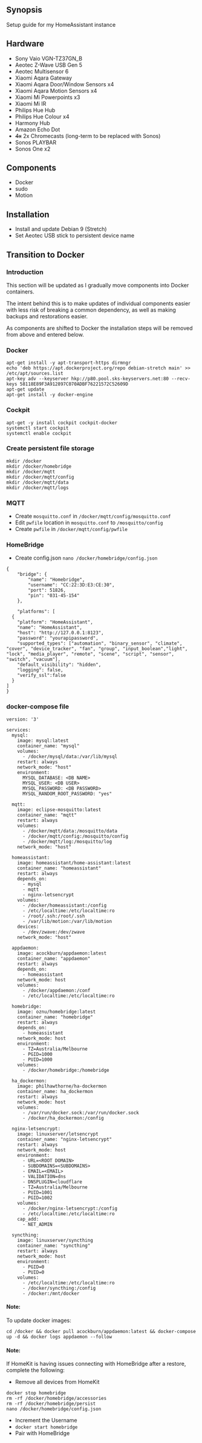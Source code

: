 ## Synopsis

Setup guide for my HomeAssistant instance

## Hardware

- Sony Vaio VGN-TZ37GN_B
- Aeotec Z-Wave USB Gen 5
- Aeotec Multisensor 6
- Xiaomi Aqara Gateway
- Xiaomi Aqara Door/Window Sensors x4
- Xiaomi Aqara Motion Sensors x4
- Xiaomi Mi Powerpoints x3
- Xiaomi Mi IR
- Philips Hue Hub
- Philips Hue Colour x4
- Harmony Hub
- Amazon Echo Dot
- ~~4x~~ 2x Chromecasts (long-term to be replaced with Sonos)
- Sonos PLAYBAR
- Sonos One x2

## Components

- Docker
- sudo
- Motion

## Installation

- Install and update Debian 9 (Stretch)
- Set Aeotec USB stick to persistent device name

## Transition to Docker

### Introduction
This section will be updated as I gradually move components into Docker containers. 

The intent behind this is to make updates of individual components easier with less risk of breaking a common dependency, as well as making backups and restorations easier.

As components are shifted to Docker the installation steps will be removed from above and entered below.

### Docker
```
apt-get install -y apt-transport-https dirmngr
echo 'deb https://apt.dockerproject.org/repo debian-stretch main' >> /etc/apt/sources.list
apt-key adv --keyserver hkp://p80.pool.sks-keyservers.net:80 --recv-keys 58118E89F3A912897C070ADBF76221572C52609D
apt-get update
apt-get install -y docker-engine
```

### Cockpit
```
apt-get -y install cockpit cockpit-docker
systemctl start cockpit
systemctl enable cockpit
```

### Create persistent file storage
```
mkdir /docker
mkdir /docker/homebridge
mkdir /docker/mqtt
mkdir /docker/mqtt/config
mkdir /docker/mqtt/data
mkdir /docker/mqtt/logs
```

### MQTT
- Create `mosquitto.conf` in `/docker/mqtt/config/mosquitto.conf`
- Edit `pwfile` location in `mosquitto.conf` to `/mosquitto/config`
- Create `pwfile` in `/docker/mqtt/config/pwfile`

### HomeBridge
- Create config.json `nano /docker/homebridge/config.json`
```
{
    "bridge": {
        "name": "Homebridge",
        "username": "CC:22:3D:E3:CE:30",
        "port": 51826,
        "pin": "031-45-154"
    },
    
    "platforms": [
  {
    "platform": "HomeAssistant",
    "name": "HomeAssistant",
    "host": "http://127.0.0.1:8123",
    "password": "yourapipassword",
    "supported_types": ["automation", "binary_sensor", "climate", "cover", "device_tracker", "fan", "group", "input_boolean","light", "lock", "media_player", "remote", "scene", "script", "sensor", "switch", "vacuum"],
    "default_visibility": "hidden",
    "logging": false,
    "verify_ssl":false
  }
]
}
```

### docker-compose file
```
version: '3'

services:
  mysql:
    image: mysql:latest
    container_name: "mysql"
    volumes:
      - /docker/mysql/data:/var/lib/mysql
    restart: always
    network_mode: "host"  
    environment:
      MYSQL_DATABASE: <DB NAME>
      MYSQL_USER: <DB USER>
      MYSQL_PASSWORD: <DB PASSWORD> 
      MYSQL_RANDOM_ROOT_PASSWORD: "yes"

  mqtt:
    image: eclipse-mosquitto:latest
    container_name: "mqtt"
    restart: always
    volumes:
      - /docker/mqtt/data:/mosquitto/data
      - /docker/mqtt/config:/mosquitto/config
      - /docker/mqtt/log:/mosquitto/log
    network_mode: "host"

  homeassistant:
    image: homeassistant/home-assistant:latest
    container_name: "homeassistant"
    restart: always
    depends_on:
      - mysql
      - mqtt
      - nginx-letsencrypt
    volumes:
      - /docker/homeassistant:/config
      - /etc/localtime:/etc/localtime:ro
      - /root/.ssh:/root/.ssh
      - /var/lib/motion:/var/lib/motion
    devices:
      - /dev/zwave:/dev/zwave
    network_mode: "host"

  appdaemon:
    image: acockburn/appdaemon:latest
    container_name: "appdaemon"
    restart: always
    depends_on:
      - homeassistant
    network_mode: host
    volumes:
      - /docker/appdaemon:/conf
      - /etc/localtime:/etc/localtime:ro

  homebridge:
    image: oznu/homebridge:latest
    container_name: "homebridge"
    restart: always
    depends_on:
      - homeassistant
    network_mode: host
    environment:
      - TZ=Australia/Melbourne
      - PGID=1000
      - PUID=1000
    volumes:
      - /docker/homebridge:/homebridge

  ha_dockermon:
    image: philhawthorne/ha-dockermon
    container_name: ha_dockermon
    restart: always
    network_mode: host
    volumes:
      - /var/run/docker.sock:/var/run/docker.sock
      - /docker/ha_dockermon:/config

  nginx-letsencrypt:
    image: linuxserver/letsencrypt
    container_name: "nginx-letsencrypt"
    restart: always
    network_mode: host
    environment:
      - URL=<ROOT DOMAIN>
      - SUBDOMAINS=<SUBDOMAINS>
      - EMAIL=<EMAIL>
      - VALIDATION=dns
      - DNSPLUGIN=cloudflare
      - TZ=Australia/Melbourne
      - PUID=1001
      - PGID=1002
    volumes:
      - /docker/nginx-letsencrypt:/config
      - /etc/localtime:/etc/localtime:ro
    cap_add:
      - NET_ADMIN

  syncthing:
    image: linuxserver/syncthing
    container_name: "syncthing"
    restart: always
    network_mode: host
    environment:
      - PGID=0
      - PUID=0
    volumes:
      - /etc/localtime:/etc/localtime:ro
      - /docker/syncthing:/config
      - /docker:/mnt/docker
```

#### Note:
To update docker images:
```
cd /docker && docker pull acockburn/appdaemon:latest && docker-compose up -d && docker logs appdaemon --follow
```

#### Note:
If HomeKit is having issues connecting with HomeBridge after a restore, complete the following:
- Remove all devices from HomeKit
```
docker stop homebridge
rm -rf /docker/homebridge/accessories
rm -rf /docker/homebridge/persist
nano /docker/homebridge/config.json
```
- Increment the Username
- `docker start homebridge`
- Pair with HomeBridge